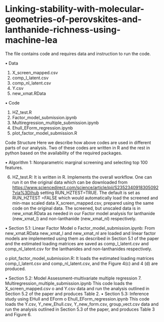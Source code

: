 # Linking-stability-with-molecular-geometries-of-perovskites-and-lanthanide-richness-using-machine-lea
The file contains code and requires data and instruction to run the code. 


•	Data
1.	X_screen_mapped.csv
2.	comp_l_latent.csv
3.	comp_nl_latent.csv
4.	Y.csv
5.	new_xmat.RData

•	Code

1.	HZ_test.R
2.	Factor_model_submission.ipynb
3.	Multiregression_multiple_submission.ipynb
4.	Ehull_EForm_regression.ipynb
5.	plot_factor_model_submission.R


Code Structure
Here we describe how above codes are used in different parts of our analysis. Two of these codes are written in R and the rest in python based on the availability of the required packages.

•	Algorithm 1:  Nonparametric marginal screening and selecting top 100 features. 

6.	HZ_test.R: It is written in R. Implements the overall workflow. One can run it on the original data which can be downloaded from https://www.sciencedirect.com/science/article/pii/S2352340918305092?via%3Dihub setting RUN_HZTEST=TRUE. The default is set as RUN_HZTEST =FALSE which would automatically load the screened and min-max scaled data X_screen_mapped.csv, prepared using the same code on the original data. The screened, but unscaled data is in new_xmat.RData as needed in our Factor model analysis for lanthanide (new_xmat_l) and non-lanthanide (new_xmat_nl) respectively. 

•	Section 5.1: Linear Factor Model
o	Factor_model_submission.ipynb: From new_xmat.RData  new_xmat_l and new_xmat_nl are loaded and linear factor models are implemented using them as described in Section 5.1 of the paper and the estimated loading matrices are saved as comp_l_latent.csv and comp_nl_latent.csv for the lanthanides and non-lanthanides respectively.

o	plot_factor_model_submission.R: It loads the estimated loading matrices comp_l_latent.csv and comp_nl_latent.csv, and the Figure 4(c) and 4 (d) are produced.

•	Section 5.2: Model Assessment-multivariate multiple regression
7.	Multiregression_multiple_submission.ipynb This code loads the X_screen_mapped.csv
o	  and Y.csv data and run the analysis outlined in Section 5.2 of the paper and produces Table 2.
•	Section 5.3: Inference study using EHull and EForm
o	Ehull_EForm_regression.ipynb This code loads the Y.csv, Y_new_Ehull.csv, Y_new_form.csv, group_vect.csv data and run the analysis outlined in Section 5.3 of the paper, and produces Table 3 and Figure 6. 
